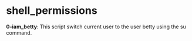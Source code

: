 <h1>shell_permissions</h1>
<b>0-iam_betty</b>: This script switch current user to the user betty using the su command.
